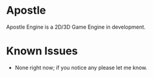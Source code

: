 # Apostle
Apostle Engine is a 2D/3D Game Engine in development.



# Known Issues
- None right now; if you notice any please let me know.

